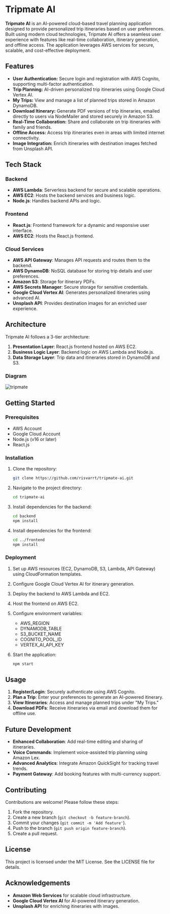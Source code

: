 # Tripmate AI

**Tripmate AI** is an AI-powered cloud-based travel planning application designed to provide personalized trip itineraries based on user preferences. Built using modern cloud technologies, Tripmate AI offers a seamless user experience with features like real-time collaboration, itinerary generation, and offline access. The application leverages AWS services for secure, scalable, and cost-effective deployment.


## Features

- **User Authentication:** Secure login and registration with AWS Cognito, supporting multi-factor authentication.
- **Trip Planning:** AI-driven personalized trip itineraries using Google Cloud Vertex AI.
- **My Trips:** View and manage a list of planned trips stored in Amazon DynamoDB.
- **Download Itinerary:** Generate PDF versions of trip itineraries, emailed directly to users via NodeMailer and stored securely in Amazon S3.
- **Real-Time Collaboration:** Share and collaborate on trip itineraries with family and friends.
- **Offline Access:** Access trip itineraries even in areas with limited internet connectivity.
- **Image Integration:** Enrich itineraries with destination images fetched from Unsplash API.

## Tech Stack

### Backend
- **AWS Lambda**: Serverless backend for secure and scalable operations.
- **AWS EC2**: Hosts the backend services and business logic.
- **Node.js**: Handles backend APIs and logic.

### Frontend
- **React.js**: Frontend framework for a dynamic and responsive user interface.
- **AWS EC2**: Hosts the React.js frontend.

### Cloud Services
- **AWS API Gateway**: Manages API requests and routes them to the backend.
- **AWS DynamoDB**: NoSQL database for storing trip details and user preferences.
- **Amazon S3**: Storage for itinerary PDFs.
- **AWS Secrets Manager**: Secure storage for sensitive credentials.
- **Google Cloud Vertex AI**: Generates personalized itineraries using advanced AI.
- **Unsplash API**: Provides destination images for an enriched user experience.


## Architecture

Tripmate AI follows a 3-tier architecture:
1. **Presentation Layer**: React.js frontend hosted on AWS EC2.
2. **Business Logic Layer**: Backend logic on AWS Lambda and Node.js.
3. **Data Storage Layer**: Trip data and itineraries stored in DynamoDB and S3.

### Diagram
![tripmate](https://github.com/user-attachments/assets/bd433c85-d847-4149-b658-17e441fd6862)


## Getting Started

### Prerequisites
- AWS Account
- Google Cloud Account
- Node.js (v16 or later)
- React.js

### Installation

1. Clone the repository:
   ```bash
   git clone https://github.com/risvarrt/tripmate-ai.git
   ```
2. Navigate to the project directory:
   ```bash
   cd tripmate-ai
   ```
3. Install dependencies for the backend:
   ```bash
   cd backend
   npm install
   ```
4. Install dependencies for the frontend:
   ```bash
   cd ../frontend
   npm install
   ```

### Deployment

1. Set up AWS resources (EC2, DynamoDB, S3, Lambda, API Gateway) using CloudFormation templates.
2. Configure Google Cloud Vertex AI for itinerary generation.
3. Deploy the backend to AWS Lambda and EC2.
4. Host the frontend on AWS EC2.
5. Configure environment variables:
   - AWS_REGION
   - DYNAMODB_TABLE
   - S3_BUCKET_NAME
   - COGNITO_POOL_ID
   - VERTEX_AI_API_KEY

6. Start the application:
   ```bash
   npm start
   ```

## Usage

1. **Register/Login**: Securely authenticate using AWS Cognito.
2. **Plan a Trip**: Enter your preferences to generate an AI-powered itinerary.
3. **View Itineraries**: Access and manage planned trips under "My Trips."
4. **Download PDFs**: Receive itineraries via email and download them for offline use.


## Future Development

- **Enhanced Collaboration**: Add real-time editing and sharing of itineraries.
- **Voice Commands**: Implement voice-assisted trip planning using Amazon Lex.
- **Advanced Analytics**: Integrate Amazon QuickSight for tracking travel trends.
- **Payment Gateway**: Add booking features with multi-currency support.


## Contributing

Contributions are welcome! Please follow these steps:
1. Fork the repository.
2. Create a new branch (`git checkout -b feature-branch`).
3. Commit your changes (`git commit -m 'Add feature'`).
4. Push to the branch (`git push origin feature-branch`).
5. Create a pull request.


## License

This project is licensed under the MIT License. See the LICENSE file for details.


## Acknowledgements

- **Amazon Web Services** for scalable cloud infrastructure.
- **Google Cloud Vertex AI** for AI-powered itinerary generation.
- **Unsplash API** for enriching itineraries with images.
